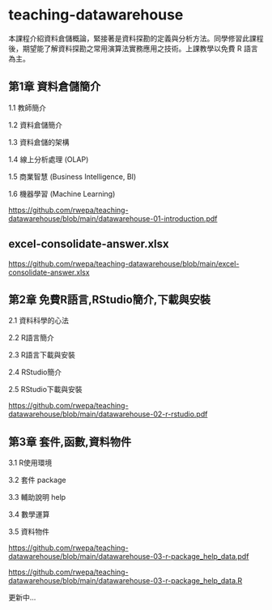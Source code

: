 # teaching-datawarehouse
本課程介紹資料倉儲概論，緊接著是資料探勘的定義與分析方法。同學修習此課程後，期望能了解資料探勘之常用演算法實務應用之技術。上課教學以免費 R 語言為主。

## 第1章 資料倉儲簡介

1.1 教師簡介

1.2 資料倉儲簡介

1.3 資料倉儲的架構

1.4 線上分析處理 (OLAP)

1.5 商業智慧 (Business Intelligence,  BI)

1.6 機器學習 (Machine Learning)

https://github.com/rwepa/teaching-datawarehouse/blob/main/datawarehouse-01-introduction.pdf

## excel-consolidate-answer.xlsx
https://github.com/rwepa/teaching-datawarehouse/blob/main/excel-consolidate-answer.xlsx

## 第2章 免費R語言,RStudio簡介,下載與安裝

2.1 資料科學的心法

2.2 R語言簡介

2.3 R語言下載與安裝

2.4 RStudio簡介

2.5 RStudio下載與安裝

https://github.com/rwepa/teaching-datawarehouse/blob/main/datawarehouse-02-r-rstudio.pdf

## 第3章 套件,函數,資料物件

3.1 R使用環境

3.2 套件 package

3.3 輔助說明 help

3.4 數學運算

3.5 資料物件

https://github.com/rwepa/teaching-datawarehouse/blob/main/datawarehouse-03-r-package_help_data.pdf

https://github.com/rwepa/teaching-datawarehouse/blob/main/datawarehouse-03-r-package_help_data.R

更新中...
